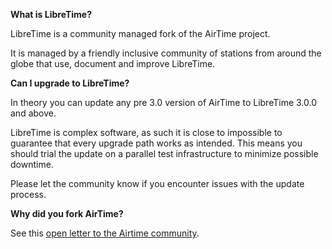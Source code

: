 **What is LibreTime?**

LibreTime is a community managed fork of the AirTime project.

It is managed by a friendly inclusive community of stations 
from around the globe that use, document and improve LibreTime. 

**Can I upgrade to LibreTime?**

In theory you can update any pre 3.0 version of AirTime to
LibreTime 3.0.0 and above. 

LibreTime is complex software, as such it is close to impossible
to guarantee that every upgrade path works as intended. This
means you should trial the update on a parallel test 
infrastructure to minimize possible downtime.

Please let the community know if you encounter issues with the
update process. 

**Why did you fork AirTime?**

See this [open letter to the Airtime community](https://gist.github.com/hairmare/8c03b69c9accc90cfe31fd7e77c3b07d).
